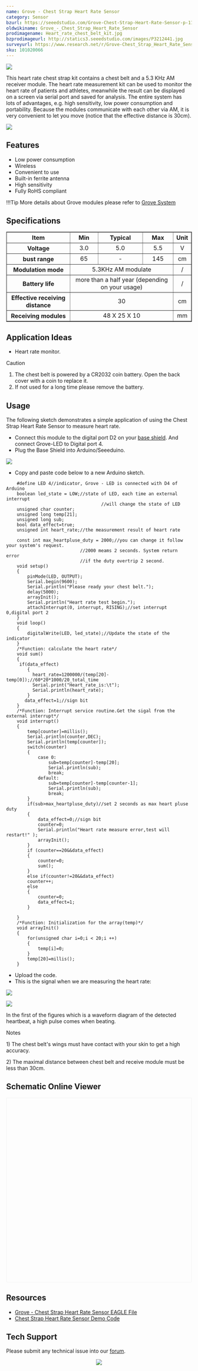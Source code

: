 ```yaml
---
name: Grove - Chest Strap Heart Rate Sensor
category: Sensor
bzurl: https://seeedstudio.com/Grove-Chest-Strap-Heart-Rate-Sensor-p-1115.html
oldwikiname: Grove_-_Chest_Strap_Heart_Rate_Sensor
prodimagename: Heart_rate_chest_belt_kit.jpg
bzprodimageurl: http://statics3.seeedstudio.com/images/P3212441.jpg
surveyurl: https://www.research.net/r/Grove-Chest_Strap_Heart_Rate_Sensor
sku: 101020066
---
```


![](https://raw.githubusercontent.com/SeeedDocument/Grove-Chest_Strap_Heart_Rate_Sensor/master/img/Heart_rate_chest_belt_kit.jpg)

This heart rate chest strap kit contains a chest belt and a 5.3 KHz AM receiver module. The heart rate measurement kit can be used to monitor the heart rate of patients and athletes, meanwhile the result can be displayed on a screen via serial port and saved for analysis. The entire system has lots of advantages, e.g. high sensitivity, low power consumption and portability. Because the modules communicate with each other via AM, it is very convenient to let you move (notice that the effective distance is 30cm).

[![](https://raw.githubusercontent.com/SeeedDocument/common/master/Get_One_Now_Banner.png)](https://www.seeedstudio.com/Grove-Chest-Strap-Heart-Rate-Sensor-p-1115.html)

Features
--------

-   Low power consumption
-   Wireless
-   Convenient to use
-   Built-in ferrite antenna
-   High sensitivity
-   Fully RoHS compliant

!!!Tip
    More details about Grove modules please refer to [Grove System](http://wiki.seeedstudio.com/Grove_System/)
    
Specifications
--------------

<table border="1" cellspacing="0" width="80%">
<tr>
<th scope="col">
Item
</th>
<th scope="col">
Min
</th>
<th scope="col">
Typical
</th>
<th scope="col">
Max
</th>
<th scope="col">
Unit
</th>
</tr>
<tr align="center">
<th scope="row">
Voltage
</th>
<td>
3.0
</td>
<td>
5.0
</td>
<td>
5.5
</td>
<td>
V
</td>
</tr>
<tr align="center">
<th scope="row">
bust range
</th>
<td>
65
</td>
<td>
-
</td>
<td>
145
</td>
<td>
cm
</td>
</tr>
<tr align="center">
<th scope="row">
Modulation mode
</th>
<td colspan="3">
5.3KHz AM modulate
</td>
<td>
/
</td>
</tr>
<tr align="center">
<th scope="row">
Battery life
</th>
<td colspan="3">
more than a half year (depending on your usage)
</td>
<td>
/
</td>
</tr>
<tr align="center">
<th scope="row">
Effective receiving distance
</th>
<td colspan="3">
30
</td>
<td>
cm
</td>
</tr>
<tr align="center">
<th scope="row">
Receiving modules
</th>
<td colspan="3">
48 X 25 X 10
</td>
<td>
mm
</td>
</tr>
</table>

Application Ideas
-----------------

-   Heart rate monitor.

<div class="admonition warning">
<p class="admonition-title">Caution</p>
<p><ol><li>The chest belt is powered by a CR2032 coin battery. Open the back cover with a coin to replace it.</li>
<li>If not used for a long time please remove the battery.</li></ol></p>
</div>

Usage
-----

The following sketch demonstrates a simple application of using the Chest Strap Heart Rate Sensor to measure heart rate.

-   Connect this module to the digital port D2 on your [base shield](http://www.seeedstudio.com/depot/grove-base-shield-p-754.html?cPath=132). And connect Grove-LED to Digital port 4.
-   Plug the Base Shield into Arduino/Seeeduino.

![](https://raw.githubusercontent.com/SeeedDocument/Grove-Chest_Strap_Heart_Rate_Sensor/master/img/Grove-Chest_Strap_Heart_Rate_Sensor.jpg)

-   Copy and paste code below to a new Arduino sketch.

```
    #define LED 4//indicator, Grove - LED is connected with D4 of Arduino
    boolean led_state = LOW;//state of LED, each time an external interrupt 
                                    //will change the state of LED
    unsigned char counter;
    unsigned long temp[21];
    unsigned long sub;
    bool data_effect=true;
    unsigned int heart_rate;//the measurement result of heart rate

    const int max_heartpluse_duty = 2000;//you can change it follow your system's request.
                            //2000 meams 2 seconds. System return error 
                            //if the duty overtrip 2 second.
    void setup()
    {
        pinMode(LED, OUTPUT);
        Serial.begin(9600);
        Serial.println("Please ready your chest belt.");
        delay(5000);
        arrayInit();
        Serial.println("Heart rate test begin.");
        attachInterrupt(0, interrupt, RISING);//set interrupt 0,digital port 2
    }
    void loop()
    {
        digitalWrite(LED, led_state);//Update the state of the indicator
    }
    /*Function: calculate the heart rate*/
    void sum()
    {
     if(data_effect)
        {
          heart_rate=1200000/(temp[20]-temp[0]);//60*20*1000/20_total_time 
          Serial.print("Heart_rate_is:\t");
          Serial.println(heart_rate);
        }
       data_effect=1;//sign bit
    }
    /*Function: Interrupt service routine.Get the sigal from the external interrupt*/
    void interrupt()
    {
        temp[counter]=millis();
        Serial.println(counter,DEC);
        Serial.println(temp[counter]);
        switch(counter)
        {
            case 0:
                sub=temp[counter]-temp[20];
                Serial.println(sub);
                break;
            default:
                sub=temp[counter]-temp[counter-1];
                Serial.println(sub);
                break;
        }
        if(sub>max_heartpluse_duty)//set 2 seconds as max heart pluse duty
        {
            data_effect=0;//sign bit
            counter=0;
            Serial.println("Heart rate measure error,test will restart!" );
            arrayInit();
        }
        if (counter==20&&data_effect)
        {
            counter=0;
            sum();
        }
        else if(counter!=20&&data_effect)
        counter++;
        else 
        {
            counter=0;
            data_effect=1;
        }
        
    }
    /*Function: Initialization for the array(temp)*/
    void arrayInit()
    {
        for(unsigned char i=0;i < 20;i ++)
        {
            temp[i]=0;
        }
        temp[20]=millis();
    }
```

-   Upload the code.
-   This is the signal when we are measuring the heart rate:

![](https://raw.githubusercontent.com/SeeedDocument/Grove-Chest_Strap_Heart_Rate_Sensor/master/img/GROVE_heart_rate_chest_belt.bmp) 

![](https://raw.githubusercontent.com/SeeedDocument/Grove-Chest_Strap_Heart_Rate_Sensor/master/img/Grove-heart_rate_serial.jpg)

In the first of the figures which is a waveform diagram of the detected heartbeat, a high pulse comes when beating. 

<div class="admonition note">
<p class="admonition-title">Notes</p>
<p> 1) The chest belt's wings must have contact with your skin to get a high accuracy.</p>
<p>2) The maximal distance between chest belt and receive module must be less than 30cm.</p>
</div>



## Schematic Online Viewer

<div class="altium-ecad-viewer" data-project-src="https://raw.githubusercontent.com/SeeedDocument/Grove-Chest_Strap_Heart_Rate_Sensor/master/res/Grove-Heart_rate_chest_belt_V1.0eagle_file.zip" style="border-radius: 0px 0px 4px 4px; height: 500px; border-style: solid; border-width: 1px; border-color: rgb(241, 241, 241); overflow: hidden; max-width: 1280px; max-height: 700px; box-sizing: border-box;" />
</div>


Resources
---------

-   [Grove - Chest Strap Heart Rate Sensor EAGLE File](https://raw.githubusercontent.com/SeeedDocument/Grove-Chest_Strap_Heart_Rate_Sensor/master/res/Grove-Heart_rate_chest_belt_V1.0eagle_file.zip)
-   [Chest Strap Heart Rate Sensor Demo Code](https://raw.githubusercontent.com/SeeedDocument/Grove-Chest_Strap_Heart_Rate_Sensor/master/res/MeasureHeartRate.zip)


<!-- This Markdown file was created from http://www.seeedstudio.com/wiki/Grove_-_Chest_Strap_Heart_Rate_Sensor -->

## Tech Support
Please submit any technical issue into our [forum](http://forum.seeedstudio.com/). <br /><p style="text-align:center"><a href="https://www.seeedstudio.com/act-4.html?utm_source=wiki&utm_medium=wikibanner&utm_campaign=newproducts" target="_blank"><img src="https://files.seeedstudio.com/wiki/Wiki_Banner/new_product.jpg" /></a></p>